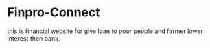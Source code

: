 # Finpro-Connect
this is financial website for give loan to poor people and farmer lower interest then bank.
